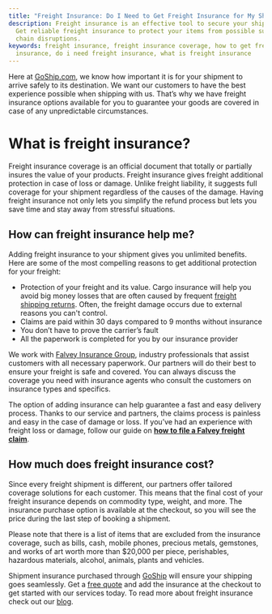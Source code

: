 ```yaml
---
title: "Freight Insurance: Do I Need to Get Freight Insurance for My Shipment?"
description: Freight insurance is an effective tool to secure your shipments.
  Get reliable freight insurance to protect your items from possible supply
  chain disruptions.
keywords: freight insurance, freight insurance coverage, how to get freight
  insurance, do i need freight insurance, what is freight insurance
---
```

Here at [GoShip.com](https://www.goship.com/), we know how important it is for your shipment to arrive safely to its destination. We want our customers to have the best experience possible when shipping with us. That’s why we have freight insurance options available for you to guarantee your goods are covered in case of any unpredictable circumstances.

# **What is freight insurance?**

Freight insurance coverage is an official document that totally or partially insures the value of your products. Freight insurance gives freight additional protection in case of loss or damage. Unlike freight liability, it suggests full coverage for your shipment regardless of the causes of the damage. Having freight insurance not only lets you simplify the refund process but lets you save time and stay away from stressful situations.

## **How can freight insurance help me?**

Adding freight insurance to your shipment gives you unlimited benefits. Here are some of the most compelling reasons to get additional protection for your freight:

* Protection of your freight and its value. Cargo insurance will help you avoid big money losses that are often caused by frequent [freight shipping returns](https://www.goship.com/posts/reverse-logistics-how-to-deal-with-freight-shipping-returns). Often, the freight damage occurs due to external reasons you can't control. 
* Claims are paid within 30 days compared to 9 months without insurance
* You don’t have to prove the carrier’s fault
* All the paperwork is completed for you by our insurance provider

We work with [Falvey Insurance Group](http://falveyshippers.com/), industry professionals that assist customers with all necessary paperwork. Our partners will do their best to ensure your freight is safe and covered. You can always discuss the coverage you need with insurance agents who consult the customers on insurance types and specifics.

The option of adding insurance can help guarantee a fast and easy delivery process. Thanks to our service and partners, the claims process is painless and easy in the case of damage or loss. If you’ve had an experience with freight loss or damage, follow our guide on **[how to file a Falvey freight claim](https://www.goship.com/resources/filing-a-falvey-freight-claim)**.



## **How much does freight insurance cost?**

Since every freight shipment is different, our partners offer tailored coverage solutions for each customer. This means that the final cost of your freight insurance depends on commodity type, weight, and more. The insurance purchase option is available at the checkout, so you will see the price during the last step of booking a shipment.

Please note that there is a list of items that are excluded from the insurance coverage, such as bills, cash, mobile phones, precious metals, gemstones, and works of art worth more than $20,000 per piece, perishables, hazardous materials, alcohol, animals, plants and vehicles. 

Shipment insurance purchased through [GoShip](https://www.goship.com/) will ensure your shipping goes seamlessly. Get a [free quote](https://beta.goship.com) and add the insurance at the checkout to get started with our services today. To read more about freight insurance check out our [blog](https://www.goship.com/blog/).